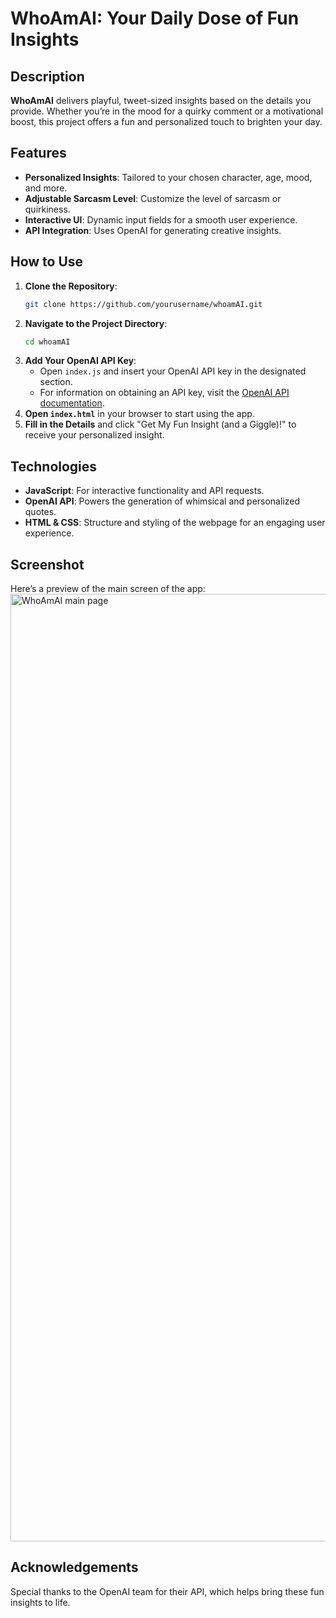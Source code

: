 # WhoAmAI: Your Daily Dose of Fun Insights

## Description
**WhoAmAI** delivers playful, tweet-sized insights based on the details you provide. Whether you’re in the mood for a quirky comment or a motivational boost, this project offers a fun and personalized touch to brighten your day.

## Features
- **Personalized Insights**: Tailored to your chosen character, age, mood, and more.
- **Adjustable Sarcasm Level**: Customize the level of sarcasm or quirkiness.
- **Interactive UI**: Dynamic input fields for a smooth user experience.
- **API Integration**: Uses OpenAI for generating creative insights.

## How to Use
1. **Clone the Repository**: 
   ```bash
   git clone https://github.com/yourusername/whoamAI.git
   ```
2. **Navigate to the Project Directory**:
   ```bash
   cd whoamAI
   ```
3. **Add Your OpenAI API Key**:
   - Open `index.js` and insert your OpenAI API key in the designated section.
   - For information on obtaining an API key, visit the [OpenAI API documentation](https://platform.openai.com/docs/api-reference/authentication).
4. **Open `index.html`** in your browser to start using the app.
5. **Fill in the Details** and click "Get My Fun Insight (and a Giggle)!" to receive your personalized insight.

## Technologies
- **JavaScript**: For interactive functionality and API requests.
- **OpenAI API**: Powers the generation of whimsical and personalized quotes.
- **HTML & CSS**: Structure and styling of the webpage for an engaging user experience.

## Screenshot
Here’s a preview of the main screen of the app:
<img width="1516" alt="WhoAmAI main page" src="https://github.com/user-attachments/assets/8058d065-95f3-4496-a422-b620c3c7a1a0">

## Acknowledgements
Special thanks to the OpenAI team for their API, which helps bring these fun insights to life.

